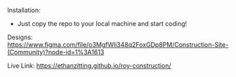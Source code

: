 Installation:
 - Just copy the repo to your local machine and start coding!

Designs: https://www.figma.com/file/o3MgfWli348q2FoxGDp8PM/Construction-Site-(Community)?node-id=1%3A1613

Live Link: https://ethanzitting.github.io/roy-construction/